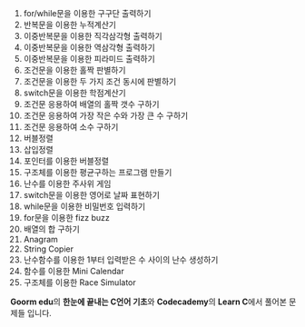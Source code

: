 1. for/while문을 이용한 구구단 출력하기
2. 반복문을 이용한 누적계산기
3. 이중반복문을 이용한 직각삼각형 출력하기
4. 이중반복문을 이용한 역삼각형 출력하기
5. 이중반복문을 이용한 피라미드 출력하기
6. 조건문을 이용한 홀짝 판별하기
7. 조건문을 이용한 두 가지 조건 동시에 판별하기
8. switch문을 이용한 학점계산기
9. 조건문 응용하여 배열의 홀짝 갯수 구하기
10. 조건문 응용하여 가장 작은 수와 가장 큰 수 구하기
11. 조건문 응용하여 소수 구하기
12. 버블정렬
13. 삽입정렬
14. 포인터를 이용한 버블정렬
15. 구조체를 이용한 평균구하는 프로그램 만들기
16. 난수를 이용한 주사위 게임
18. switch문을 이용한 영어로 날짜 표현하기
19. while문을 이용한 비밀번호 입력하기
20. for문을 이용한 fizz buzz
21. 배열의 합 구하기
22. Anagram
23. String Copier
24. 난수함수를 이용한 1부터 입력받은 수 사이의 난수 생성하기
25. 함수를 이용한 Mini Calendar
26. 구조체를 이용한 Race Simulator

**Goorm edu**의 **한눈에 끝내는 C언어 기초**와  **Codecademy**의 **Learn C**에서 풀어본 문제들 입니다.
